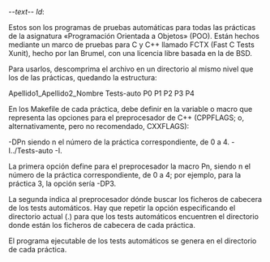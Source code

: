 -*-text-*-
$Id:$

Estos son los programas de pruebas automáticas para todas
las prácticas de la asignatura «Programación Orientada a Objetos»
(POO). Están hechos mediante un marco de pruebas para C y C++ llamado
FCTX (Fast C Tests Xunit), hecho por Ian Brumel, con una licencia
libre basada en la de BSD.

Para usarlos, descomprima el archivo en un directorio al mismo nivel
que los de las prácticas, quedando la estructura:

Apellido1_Apellido2_Nombre
	Tests-auto
	P0
	P1
	P2
	P3
	P4

En los Makefile de cada práctica, debe definir en la variable o macro
que representa las opciones para el preprocesador de C++ (CPPFLAGS; o,
alternativamente, pero no recomendado, CXXFLAGS):

-DPn   siendo n el número de la práctica correspondiente, de 0 a 4.
-I../Tests-auto -I.

La primera opción define para el preprocesador la macro Pn, siendo n
el número de la práctica correspondiente, de 0 a 4; por ejemplo, para
la práctica 3, la opción sería -DP3.

La segunda indica al preprocesador dónde buscar los ficheros de
cabecera de los tests automáticos. Hay que repetir la opción
especificando el directorio actual (.) para que los tests automáticos
encuentren el directorio donde están los ficheros de cabecera de cada
práctica.

El programa ejecutable de los tests automáticos se genera en el
directorio de cada práctica.
